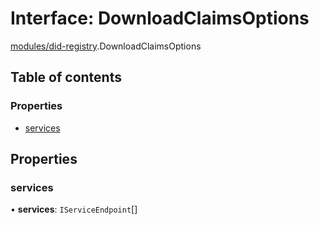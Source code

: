 # Interface: DownloadClaimsOptions

[modules/did-registry](../modules/modules_did_registry.md).DownloadClaimsOptions

## Table of contents

### Properties

- [services](modules_did_registry.DownloadClaimsOptions.md#services)

## Properties

### services

• **services**: `IServiceEndpoint`[]
